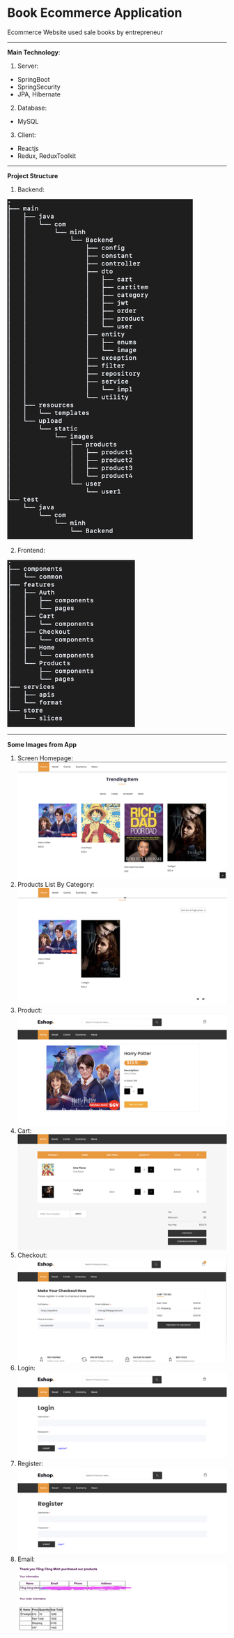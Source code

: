 # Book Ecommerce Application

Ecommerce Website used sale books by entrepreneur

---
**Main Technology**:
1. Server:
  - SpringBoot
  - SpringSecurity
  - JPA, Hibernate
2. Database:
  - MySQL
3. Client:
  - Reactjs
  - Redux, ReduxToolkit

---

**Project Structure**
1. Backend:

![alt text](screenshots/backend.png)

2. Frontend:

![alt text](screenshots/frontend.png)

---
**Some Images from App**
1. Screen Homepage:
![alt text](screenshots/home.png)
2. Products List By Category:
![alt text](screenshots/products.png)
3. Product:
![alt text](screenshots/product.png)
4. Cart:
![alt text](screenshots/cart.png)
5. Checkout:
![alt text](screenshots/checkout.png)
6. Login:
![alt text](screenshots/login.png)
7. Register:
![alt text](screenshots/register.png)
7. Email:
![alt text](screenshots/email.png)








